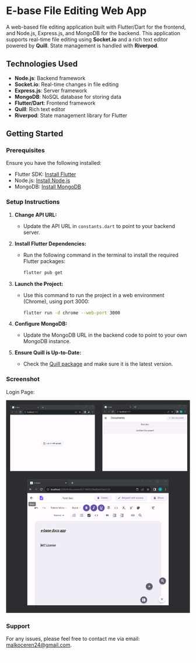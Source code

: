 # E-base File Editing Web App

A web-based file editing application built with Flutter/Dart for the frontend, and Node.js, Express.js, and MongoDB for the backend. This application supports real-time file editing using **Socket.io** and a rich text editor powered by **Quill**. State management is handled with **Riverpod**.

## Technologies Used

- **Node.js**: Backend framework
- **Socket.io**: Real-time changes in file editing
- **Express.js**: Server framework
- **MongoDB**: NoSQL database for storing data
- **Flutter/Dart**: Frontend framework
- **Quill**: Rich text editor
- **Riverpod**: State management library for Flutter

## Getting Started

### Prerequisites

Ensure you have the following installed:

- Flutter SDK: [Install Flutter](https://flutter.dev/docs/get-started/install)
- Node.js: [Install Node.js](https://nodejs.org/)
- MongoDB: [Install MongoDB](https://www.mongodb.com/try/download/community)

### Setup Instructions

1. **Change API URL:**
   - Update the API URL in `constants.dart` to point to your backend server.

2. **Install Flutter Dependencies:**
   - Run the following command in the terminal to install the required Flutter packages:
     ```bash
     flutter pub get
     ```

3. **Launch the Project:**
   - Use this command to run the project in a web environment (Chrome), using port 3000:
     ```bash
     flutter run -d chrome --web-port 3000
     ```

4. **Configure MongoDB:**
   - Update the MongoDB URL in the backend code to point to your own MongoDB instance.

5. **Ensure Quill is Up-to-Date:**
   - Check the [Quill package](https://pub.dev/packages/flutter_quill) and make sure it is the latest version.

### Screenshot

Login Page:

![Login Page](assets/images/grup_7.png)

### Support

For any issues, please feel free to contact me via email: [malkoceren24@gmail.com](mailto:malkoceren24@gmail.com).

![Erenium Logo](assets/images/erenium.png)


